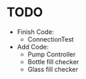 # TODO

- Finish Code:
    - ConnectionTest
- Add Code:
    - Pump Controller
    - Bottle fill checker
    - Glass fill checker 